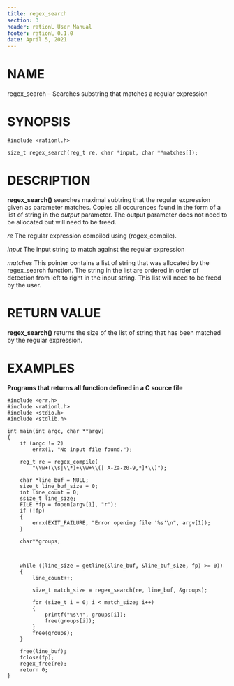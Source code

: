```yaml
---
title: regex_search 
section: 3 
header: rationL User Manual
footer: rationL 0.1.0
date: April 5, 2021
---
```


# NAME

regex_search – Searches substring that matches a regular expression 

# SYNOPSIS
    #include <rationl.h>
    
    size_t regex_search(reg_t re, char *input, char **matches[]);
    
    
# DESCRIPTION


**regex_search()** searches maximal subtring that the regular expression given as parameter matches. Copies all occurences found in the form of a list of string in the *output* parameter. The output parameter does not need to be allocated but will need to be freed.

*re*
    The regular expression compiled using (regex_compile).
    
*input*
    The input string to match against the regular expression
    
*matches*
    This pointer contains a list of string that was allocated by the regex_search function. The string in the list are ordered in order of detection from left to right in the input string. This list will need to be freed by the user.

# RETURN VALUE

**regex_search()** returns the size of the list of string that has been matched by the regular expression.

# EXAMPLES

**Programs that returns all function defined in a C source file**

    #include <err.h>
    #include <rationl.h>
    #include <stdio.h>
    #include <stdlib.h>

    int main(int argc, char **argv)
    {
        if (argc != 2)
            errx(1, "No input file found.");

        reg_t re = regex_compile(
            "\\w+(\\s|\\*)+\\w+\\([ A-Za-z0-9,*]*\\)");

        char *line_buf = NULL;
        size_t line_buf_size = 0;
        int line_count = 0;
        ssize_t line_size;
        FILE *fp = fopen(argv[1], "r");
        if (!fp)
        {
            errx(EXIT_FAILURE, "Error opening file '%s'\n", argv[1]);
        }

        char**groups;



        while ((line_size = getline(&line_buf, &line_buf_size, fp) >= 0))
        {
            line_count++;

            size_t match_size = regex_search(re, line_buf, &groups);

            for (size_t i = 0; i < match_size; i++)
            {
                printf("%s\n", groups[i]);
                free(groups[i]);
            }
            free(groups);
        }

        free(line_buf);
        fclose(fp);
        regex_free(re);
        return 0;
    }
